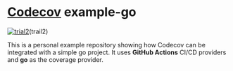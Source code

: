 # [Codecov](https://codecov.io) example-go


[![trial2](https://codecov.io/gh/ANiRuDdHa1211/example-go/branch/example-go/graph/badge.svg?t=6L7ZWBFBT4)](https://codecov.io/gh/ANiRuDdHa1211/example-go/tree/example-go)(trail2)


This is a personal example repository showing how Codecov can be integrated with a simple go project. It uses **GitHub Actions** CI/CD providers and **go** as the coverage provider.




